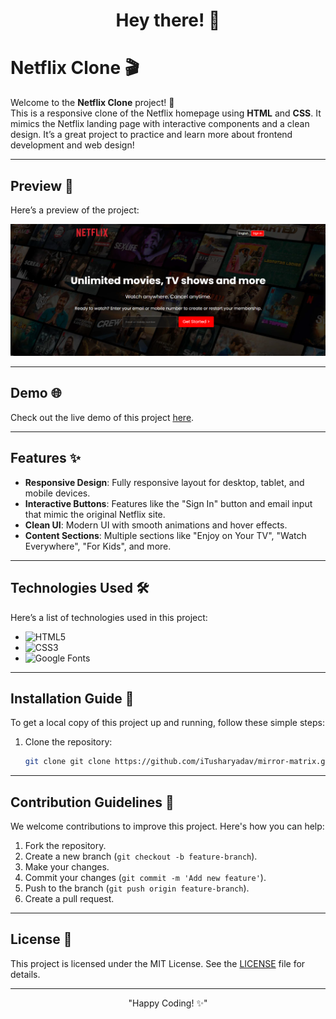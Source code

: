 <h1 align="center" style="margin-bottom: 0;">Hey there! 👋</h1>


# Netflix Clone 🎬

Welcome to the **Netflix Clone** project! 🚀  
This is a responsive clone of the Netflix homepage using **HTML** and **CSS**. It mimics the Netflix landing page with interactive components and a clean design. It’s a great project to practice and learn more about frontend development and web design!

---
## Preview 📸

Here’s a preview of the project:

![Demo Image](Assests/demo-screenshot.png)

---

## Demo 🌐

Check out the live demo of this project [here](https://github.com/iTusharyadav/mirror-matrix/tree/main/netflix-clone).  

---

## Features ✨

- **Responsive Design**: Fully responsive layout for desktop, tablet, and mobile devices.
- **Interactive Buttons**: Features like the "Sign In" button and email input that mimic the original Netflix site.
- **Clean UI**: Modern UI with smooth animations and hover effects.
- **Content Sections**: Multiple sections like "Enjoy on Your TV", "Watch Everywhere", "For Kids", and more.

---

## Technologies Used 🛠️ 

Here’s a list of technologies used in this project:

- ![HTML5](https://img.shields.io/badge/HTML5-%23E34F26.svg?style=flat&logo=html5&logoColor=white)
- ![CSS3](https://img.shields.io/badge/CSS3-%231572B6.svg?style=flat&logo=css3&logoColor=white)
- ![Google Fonts](https://img.shields.io/badge/Google%20Fonts-%2318A1B6.svg?style=flat&logo=googlefonts&logoColor=white)


---

## Installation Guide :book:

To get a local copy of this project up and running, follow these simple steps:

1. Clone the repository:
   
   ```bash
   git clone git clone https://github.com/iTusharyadav/mirror-matrix.git

---
## Contribution Guidelines 🤝
We welcome contributions to improve this project. Here's how you can help:

1. Fork the repository.
2. Create a new branch (`git checkout -b feature-branch`).
3. Make your changes.
4. Commit your changes (`git commit -m 'Add new feature'`).
5. Push to the branch (`git push origin feature-branch`).
6. Create a pull request.

---
## License 📜

This project is licensed under the MIT License. See the 
[LICENSE](https://github.com/iTusharyadav/mirror-matrix/blob/main/LICENSE) file for details.

---
<p align="center"> "Happy Coding! ✨" </p> 
